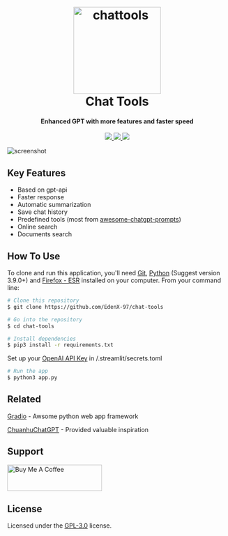 
<h1 align="center">
  <br>
  <a href="https://github.com/EdenX-97/chat-tools"><img src="https://raw.githubusercontent.com/EdenX-97/chat-tools/main/static/logo.png" alt="chattools" width="200"></a>
  <br>
  Chat Tools
  <br>
</h1>

<h4 align="center">Enhanced GPT with more features and faster speed</h4>

<p align="center">
  <a href="https://github.com/EdenX-97/chat-tools">
      <img src="https://img.shields.io/github/last-commit/EdenX-97/chat-tools">
  </a>
  <a href="https://www.gnu.org/licenses/gpl-3.0.en.html">
      <img src="https://img.shields.io/github/license/EdenX-97/chat-tools">
  </a>
  <a href="https://github.com/EdenX-97/chat-tools">
      <img src="https://img.shields.io/github/stars/EdenX-97/chat-tools?style=social">
  </a>
</p>

![screenshot](https://raw.githubusercontent.com/EdenX-97/chat-tools/main/static/chat-tools.gif)

## Key Features

- Based on gpt-api
- Faster response
- Automatic summarization
- Save chat history
- Predefined tools (most from [awesome-chatgpt-prompts](https://github.com/f/awesome-chatgpt-prompts))
- Online search
- Documents search

## How To Use

To clone and run this application, you'll need [Git](https://git-scm.com), [Python](https://www.python.org/downloads/) (Suggest version 3.9.0+) and [Firefox - ESR](https://www.mozilla.org/en-US/firefox/enterprise/#download) installed on your computer. From your command line:

```bash
# Clone this repository
$ git clone https://github.com/EdenX-97/chat-tools

# Go into the repository
$ cd chat-tools

# Install dependencies
$ pip3 install -r requirements.txt
```

Set up your [OpenAI API Key](https://platform.openai.com/account/api-keys) in /.streamlit/secrets.toml

```bash
# Run the app
$ python3 app.py
```

## Related

[Gradio](https://github.com/gradio-app/gradio) - Awsome python web app framework

[ChuanhuChatGPT](https://github.com/GaiZhenbiao/ChuanhuChatGPT) - Provided valuable inspiration

## Support

<a href="https://www.buymeacoffee.com/edenxu97" target="_blank"><img src="https://cdn.buymeacoffee.com/buttons/v2/default-yellow.png" alt="Buy Me A Coffee" style="height: 60px !important;width: 217px !important;" ></a>

<!-- ## Star History

[![Star History Chart](https://api.star-history.com/svg?repos=EdenX-97/chat-tools&type=Date)](https://star-history.com/#EdenX-97/chat-tools&Date) -->

## License

Licensed under the [GPL-3.0](https://www.gnu.org/licenses/gpl-3.0.en.html) license.
